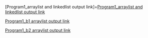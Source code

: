 [Program1_arraylist and linkedlist output link]=[Program1_arraylist and linkedlist output link](https://github.com/poojaK853/JavaPrograms/blob/main/p1.png)

[Program1_b1 arraylist output link](https://github.com/poojaK853/JavaPrograms/blob/main/p1_b1.png)

[Program1_b2 arraylist output link](https://github.com/poojaK853/JavaPrograms/blob/main/p1_b2.png)
